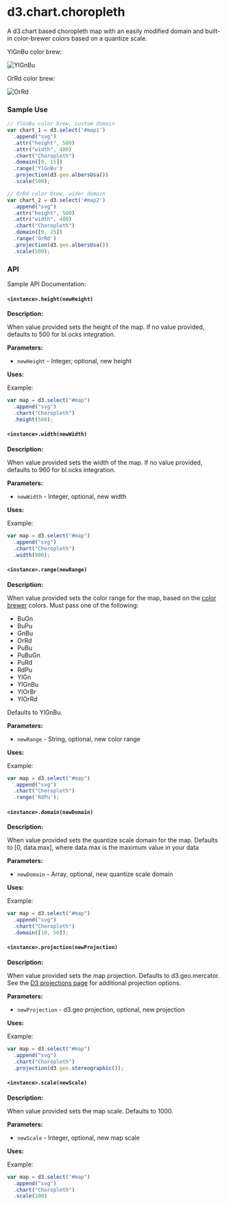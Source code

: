 d3.chart.choropleth
===================

A d3.chart based choropleth map with an easily modified domain and built-in color-brewer colors based on a quantize scale.

YlGnBu color brew:

![YlGnBu](http://farm4.staticflickr.com/3734/8955684925_da4d2c2c85_o.png)

OrRd color brew:

![OrRd](http://farm8.staticflickr.com/7385/8955684907_3167f47886_o.png)

### Sample Use

```javascript
// YlGnBu color brew, custom domain
var chart_1 = d3.select('#map1')
  .append("svg")
  .attr("height", 500)
  .attr("width", 480)
  .chart("Choropleth")
  .domain([0, 15])
  .range('YlGnBu')
  .projection(d3.geo.albersUsa())
  .scale(500);

// OrRd color brew, wider domain
var chart_2 = d3.select('#map2')
  .append("svg")
  .attr("height", 500)
  .attr("width", 480)
  .chart("Choropleth")
  .domain([0, 25])
  .range('OrRd')
  .projection(d3.geo.albersUsa())
  .scale(500);
```

### API

Sample API Documentation:

#### `<instance>.height(newHeight)`

**Description:**

When value provided sets the height of the map. If no value provided, defaults to 500 for bl.ocks integration.

**Parameters:**

* `newHeight` - Integer, optional, new height

**Uses:**

Example:

```javascript
var map = d3.select("#map")
  .append("svg")
  .chart("Choropleth")
  .height(500);
```

#### `<instance>.width(newWidth)`

**Description:**

When value provided sets the width of the map. If no value provided, defaults to 960 for bl.ocks integration.

**Parameters:**

* `newWidth` - Integer, optional, new width

**Uses:**

Example:

```javascript
var map = d3.select("#map")
  .append("svg")
  .chart("Choropleth")
  .width(900);
```

#### `<instance>.range(newRange)`

**Description:**

When value provided sets the color range for the map, based on the [color brewer](http://colorbrewer2.org/) colors. Must pass one of the following:
* BuGn
* BuPu
* GnBu
* OrRd
* PuBu
* PuBuGn
* PuRd
* RdPu
* YlGn
* YlGnBu
* YlOrBr
* YlOrRd

Defaults to YlGnBu.

**Parameters:**

* `newRange` - String, optional, new color range

**Uses:**

Example:

```javascript
var map = d3.select("#map")
  .append("svg")
  .chart("Choropleth")
  .range('RdPu');
```

#### `<instance>.domain(newDomain)`

**Description:**

When value provided sets the quantize scale domain for the map. Defaults to [0, data.max], where data.max is the maximum value in your data

**Parameters:**

* `newDomain` - Array, optional, new quantize scale domain

**Uses:**

Example:

```javascript
var map = d3.select("#map")
  .append("svg")
  .chart("Choropleth")
  .domain([10, 50]);
```

#### `<instance>.projection(newProjection)`

**Description:**

When value provided sets the map projection. Defaults to d3.geo.mercator. See the [D3 projections page](https://github.com/mbostock/d3/wiki/Geo-Projections) for additional projection options.

**Parameters:**

* `newProjection` - d3.geo projection, optional, new projection

**Uses:**

Example:

```javascript
var map = d3.select("#map")
  .append("svg")
  .chart("Choropleth")
  .projection(d3.geo.stereographic());
```

#### `<instance>.scale(newScale)`

**Description:**

When value provided sets the map scale. Defaults to 1000.

**Parameters:**

* `newScale` - Integer, optional, new map scale

**Uses:**

Example:

```javascript
var map = d3.select("#map")
  .append("svg")
  .chart("Choropleth")
  .scale(100)
```

